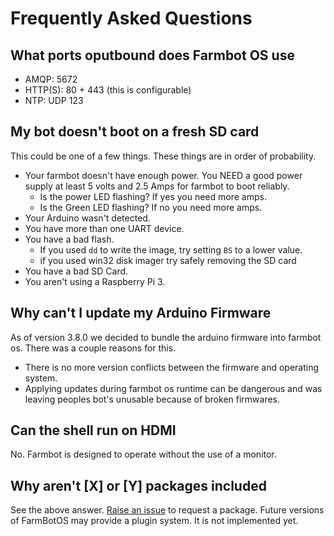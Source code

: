 # Frequently Asked Questions

## What ports oputbound does Farmbot OS use

* AMQP: 5672
* HTTP(S): 80 + 443 (this is configurable)
* NTP: UDP 123

## My bot doesn't boot on a fresh SD card

This could be one of a few things. These things are in order of probability.

* Your farmbot doesn't have enough power. You NEED a good power supply at
  least 5 volts and  2.5 Amps for farmbot to boot reliably.
  * Is the power LED flashing? If yes you need more amps.
  * Is the Green LED flashing? If no you need more amps.
* Your Arduino wasn't detected.
* You have more than one UART device.
* You have a bad flash.
  * If you used `dd` to write the image, try setting `BS` to a lower value.
  * if you used win32 disk imager try safely removing the SD card
* You have a bad SD Card.
* You aren't using a Raspberry Pi 3.

## Why can't I update my Arduino Firmware

As of version 3.8.0 we decided to bundle the arduino firmware into farmbot os.
There was a couple reasons for this.

* There is no more version conflicts between the firmware and operating system.
* Applying updates during farmbot os runtime can be dangerous and was leaving
  peoples bot's unusable because of broken firmwares.

## Can the shell run on HDMI

No. Farmbot is designed to operate without the use of a monitor.

## Why aren't [X] or [Y] packages included

See the above answer. [Raise an issue](https://github.com/FarmBot/farmbot_os/issues/new)
to request a package. Future versions of FarmBotOS may provide a plugin system.
It is not implemented yet.